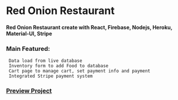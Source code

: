 # Red Onion Restaurant

#### Red Onion Restaurant create with React, Firebase, Nodejs, Heroku, Material-UI, Stripe

### Main Featured:

     Data load from live database
     Inventory form to add Food to database
     Cart page to manage cart, set payment info and payment
     Integrated Stripe payment system

### [Preview Project](https://red-onion-romana.web.app)
